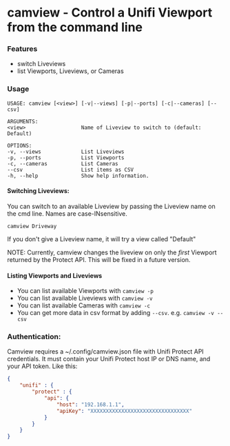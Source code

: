 # camview - Control a Unifi Viewport from the command line

### Features
* switch Liveviews
* list Viewports, Liveviews, or Cameras

### Usage
```
USAGE: camview [<view>] [-v|--views] [-p|--ports] [-c|--cameras] [--csv]

ARGUMENTS:
<view>                  Name of Liveview to switch to (default: Default)

OPTIONS:
-v, --views             List Liveviews
-p, --ports             List Viewports
-c, --cameras           List Cameras
--csv                   List items as CSV
-h, --help              Show help information.
```

#### Switching Liveviews:
You can switch to an available Liveview by passing the Liveview name on the cmd line.
Names are case-INsensitive.

```
camview Driveway
```

If you don't give a Liveview name, it will try a view called "Default"

NOTE: Currently, camview changes the liveview on only the *first* Viewport
returned by the Protect API.   This will be fixed in a future version.

#### Listing Viewports and Liveviews
* You can list available Viewports with `camview -p`
* You can list available Liveviews with `camview -v`
* You can list available Cameras with `camview -c`
* You can get more data in csv format by adding `--csv`.  e.g.  `camview -v --csv`

### Authentication:
Camview requires a ~/.config/camview.json file with Unifi Protect API credentials.
It must contain your Unifi Protect host IP or DNS name, and your API token.  Like this:
```json
{
	"unifi" : {
		"protect" : {
			"api": {
				"host": "192.168.1.1",
				"apiKey": "XXXXXXXXXXXXXXXXXXXXXXXXXXXXXXXX"
			}
		}
	}
}
```

